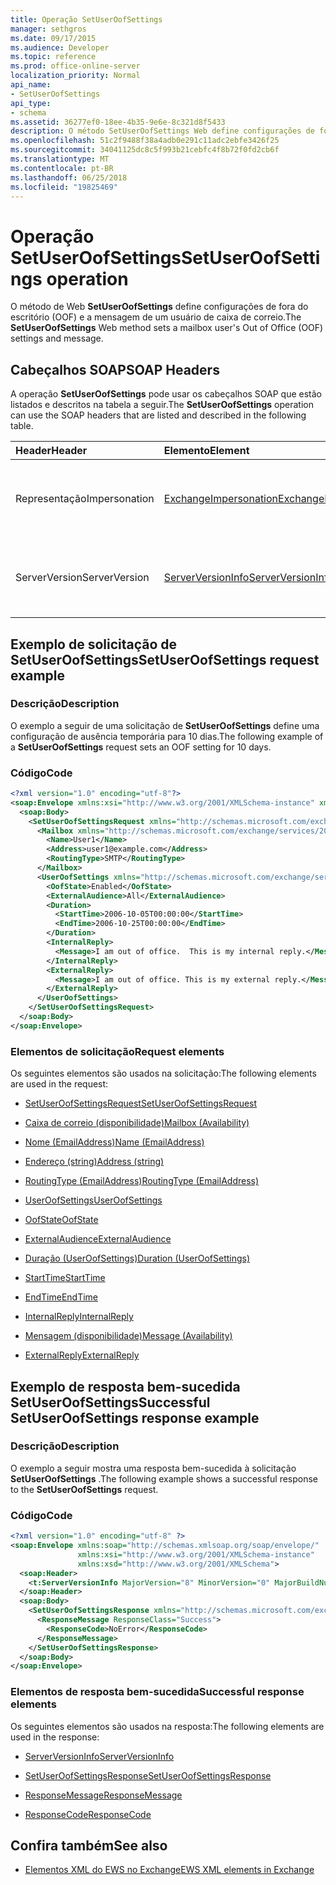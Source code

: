```yaml
---
title: Operação SetUserOofSettings
manager: sethgros
ms.date: 09/17/2015
ms.audience: Developer
ms.topic: reference
ms.prod: office-online-server
localization_priority: Normal
api_name:
- SetUserOofSettings
api_type:
- schema
ms.assetid: 36277ef0-18ee-4b35-9e6e-8c321d8f5433
description: O método SetUserOofSettings Web define configurações de fora do escritório (OOF) e a mensagem de um usuário de caixa de correio.
ms.openlocfilehash: 51c2f9488f38a4adb0e291c11adc2ebfe3426f25
ms.sourcegitcommit: 34041125dc8c5f993b21cebfc4f8b72f0fd2cb6f
ms.translationtype: MT
ms.contentlocale: pt-BR
ms.lasthandoff: 06/25/2018
ms.locfileid: "19825469"
---
```

# <a name="setuseroofsettings-operation"></a><span data-ttu-id="fe3c2-103">Operação SetUserOofSettings</span><span class="sxs-lookup"><span data-stu-id="fe3c2-103">SetUserOofSettings operation</span></span>

<span data-ttu-id="fe3c2-104">O método de Web **SetUserOofSettings** define configurações de fora do escritório (OOF) e a mensagem de um usuário de caixa de correio.</span><span class="sxs-lookup"><span data-stu-id="fe3c2-104">The **SetUserOofSettings** Web method sets a mailbox user's Out of Office (OOF) settings and message.</span></span> 
  
## <a name="soap-headers"></a><span data-ttu-id="fe3c2-105">Cabeçalhos SOAP</span><span class="sxs-lookup"><span data-stu-id="fe3c2-105">SOAP Headers</span></span>

<span data-ttu-id="fe3c2-106">A operação **SetUserOofSettings** pode usar os cabeçalhos SOAP que estão listados e descritos na tabela a seguir.</span><span class="sxs-lookup"><span data-stu-id="fe3c2-106">The **SetUserOofSettings** operation can use the SOAP headers that are listed and described in the following table.</span></span> 
  
|<span data-ttu-id="fe3c2-107">**Header**</span><span class="sxs-lookup"><span data-stu-id="fe3c2-107">**Header**</span></span>|<span data-ttu-id="fe3c2-108">**Elemento**</span><span class="sxs-lookup"><span data-stu-id="fe3c2-108">**Element**</span></span>|<span data-ttu-id="fe3c2-109">**Descrição**</span><span class="sxs-lookup"><span data-stu-id="fe3c2-109">**Description**</span></span>|
|:-----|:-----|:-----|
|<span data-ttu-id="fe3c2-110">Representação</span><span class="sxs-lookup"><span data-stu-id="fe3c2-110">Impersonation</span></span>  <br/> |[<span data-ttu-id="fe3c2-111">ExchangeImpersonation</span><span class="sxs-lookup"><span data-stu-id="fe3c2-111">ExchangeImpersonation</span></span>](exchangeimpersonation.md) <br/> |<span data-ttu-id="fe3c2-112">Identifica o usuário que o aplicativo cliente está representando.</span><span class="sxs-lookup"><span data-stu-id="fe3c2-112">Identifies the user whom the client application is impersonating.</span></span>  <br/> |
|<span data-ttu-id="fe3c2-113">ServerVersion</span><span class="sxs-lookup"><span data-stu-id="fe3c2-113">ServerVersion</span></span>  <br/> |[<span data-ttu-id="fe3c2-114">ServerVersionInfo</span><span class="sxs-lookup"><span data-stu-id="fe3c2-114">ServerVersionInfo</span></span>](serverversioninfo.md) <br/> |<span data-ttu-id="fe3c2-115">Identifica a versão do servidor que respondeu à solicitação.</span><span class="sxs-lookup"><span data-stu-id="fe3c2-115">Identifies the version of the server that responded to the request.</span></span>  <br/> |
   
## <a name="setuseroofsettings-request-example"></a><span data-ttu-id="fe3c2-116">Exemplo de solicitação de SetUserOofSettings</span><span class="sxs-lookup"><span data-stu-id="fe3c2-116">SetUserOofSettings request example</span></span>

### <a name="description"></a><span data-ttu-id="fe3c2-117">Descrição</span><span class="sxs-lookup"><span data-stu-id="fe3c2-117">Description</span></span>

<span data-ttu-id="fe3c2-118">O exemplo a seguir de uma solicitação de **SetUserOofSettings** define uma configuração de ausência temporária para 10 dias.</span><span class="sxs-lookup"><span data-stu-id="fe3c2-118">The following example of a **SetUserOofSettings** request sets an OOF setting for 10 days.</span></span> 
  
### <a name="code"></a><span data-ttu-id="fe3c2-119">Código</span><span class="sxs-lookup"><span data-stu-id="fe3c2-119">Code</span></span>

```XML
<?xml version="1.0" encoding="utf-8"?>
<soap:Envelope xmlns:xsi="http://www.w3.org/2001/XMLSchema-instance" xmlns:xsd="http://www.w3.org/2001/XMLSchema" xmlns:soap="http://schemas.xmlsoap.org/soap/envelope/">
  <soap:Body>
    <SetUserOofSettingsRequest xmlns="http://schemas.microsoft.com/exchange/services/2006/messages">
      <Mailbox xmlns="http://schemas.microsoft.com/exchange/services/2006/types">
        <Name>User1</Name>
        <Address>user1@example.com</Address>
        <RoutingType>SMTP</RoutingType>
      </Mailbox>
      <UserOofSettings xmlns="http://schemas.microsoft.com/exchange/services/2006/types">
        <OofState>Enabled</OofState>
        <ExternalAudience>All</ExternalAudience>
        <Duration>
          <StartTime>2006-10-05T00:00:00</StartTime>
          <EndTime>2006-10-25T00:00:00</EndTime>
        </Duration>
        <InternalReply>
          <Message>I am out of office.  This is my internal reply.</Message>
        </InternalReply>
        <ExternalReply>
          <Message>I am out of office. This is my external reply.</Message>
        </ExternalReply>
      </UserOofSettings>
    </SetUserOofSettingsRequest>
  </soap:Body>
</soap:Envelope>
```

### <a name="request-elements"></a><span data-ttu-id="fe3c2-120">Elementos de solicitação</span><span class="sxs-lookup"><span data-stu-id="fe3c2-120">Request elements</span></span>

<span data-ttu-id="fe3c2-121">Os seguintes elementos são usados na solicitação:</span><span class="sxs-lookup"><span data-stu-id="fe3c2-121">The following elements are used in the request:</span></span>
  
- [<span data-ttu-id="fe3c2-122">SetUserOofSettingsRequest</span><span class="sxs-lookup"><span data-stu-id="fe3c2-122">SetUserOofSettingsRequest</span></span>](setuseroofsettingsrequest.md)
    
- [<span data-ttu-id="fe3c2-123">Caixa de correio (disponibilidade)</span><span class="sxs-lookup"><span data-stu-id="fe3c2-123">Mailbox (Availability)</span></span>](mailbox-availability.md)
    
- [<span data-ttu-id="fe3c2-124">Nome (EmailAddress)</span><span class="sxs-lookup"><span data-stu-id="fe3c2-124">Name (EmailAddress)</span></span>](name-emailaddress.md)
    
- [<span data-ttu-id="fe3c2-125">Endereço (string)</span><span class="sxs-lookup"><span data-stu-id="fe3c2-125">Address (string)</span></span>](address-string.md)
    
- [<span data-ttu-id="fe3c2-126">RoutingType (EmailAddress)</span><span class="sxs-lookup"><span data-stu-id="fe3c2-126">RoutingType (EmailAddress)</span></span>](routingtype-emailaddress.md)
    
- [<span data-ttu-id="fe3c2-127">UserOofSettings</span><span class="sxs-lookup"><span data-stu-id="fe3c2-127">UserOofSettings</span></span>](useroofsettings.md)
    
- [<span data-ttu-id="fe3c2-128">OofState</span><span class="sxs-lookup"><span data-stu-id="fe3c2-128">OofState</span></span>](oofstate.md)
    
- [<span data-ttu-id="fe3c2-129">ExternalAudience</span><span class="sxs-lookup"><span data-stu-id="fe3c2-129">ExternalAudience</span></span>](externalaudience.md)
    
- [<span data-ttu-id="fe3c2-130">Duração (UserOofSettings)</span><span class="sxs-lookup"><span data-stu-id="fe3c2-130">Duration (UserOofSettings)</span></span>](duration-useroofsettings.md)
    
- [<span data-ttu-id="fe3c2-131">StartTime</span><span class="sxs-lookup"><span data-stu-id="fe3c2-131">StartTime</span></span>](starttime.md)
    
- [<span data-ttu-id="fe3c2-132">EndTime</span><span class="sxs-lookup"><span data-stu-id="fe3c2-132">EndTime</span></span>](endtime.md)
    
- [<span data-ttu-id="fe3c2-133">InternalReply</span><span class="sxs-lookup"><span data-stu-id="fe3c2-133">InternalReply</span></span>](internalreply.md)
    
- [<span data-ttu-id="fe3c2-134">Mensagem (disponibilidade)</span><span class="sxs-lookup"><span data-stu-id="fe3c2-134">Message (Availability)</span></span>](message-availability.md)
    
- [<span data-ttu-id="fe3c2-135">ExternalReply</span><span class="sxs-lookup"><span data-stu-id="fe3c2-135">ExternalReply</span></span>](externalreply.md)
    
## <a name="successful-setuseroofsettings-response-example"></a><span data-ttu-id="fe3c2-136">Exemplo de resposta bem-sucedida SetUserOofSettings</span><span class="sxs-lookup"><span data-stu-id="fe3c2-136">Successful SetUserOofSettings response example</span></span>

### <a name="description"></a><span data-ttu-id="fe3c2-137">Descrição</span><span class="sxs-lookup"><span data-stu-id="fe3c2-137">Description</span></span>

<span data-ttu-id="fe3c2-138">O exemplo a seguir mostra uma resposta bem-sucedida à solicitação **SetUserOofSettings** .</span><span class="sxs-lookup"><span data-stu-id="fe3c2-138">The following example shows a successful response to the **SetUserOofSettings** request.</span></span> 
  
### <a name="code"></a><span data-ttu-id="fe3c2-139">Código</span><span class="sxs-lookup"><span data-stu-id="fe3c2-139">Code</span></span>

```XML
<?xml version="1.0" encoding="utf-8" ?> 
<soap:Envelope xmlns:soap="http://schemas.xmlsoap.org/soap/envelope/"
               xmlns:xsi="http://www.w3.org/2001/XMLSchema-instance"
               xmlns:xsd="http://www.w3.org/2001/XMLSchema">
  <soap:Header>
    <t:ServerVersionInfo MajorVersion="8" MinorVersion="0" MajorBuildNumber="685" MinorBuildNumber="8" xmlns:t="http://schemas.microsoft.com/exchange/services/2006/types" /> 
  </soap:Header>
  <soap:Body>
    <SetUserOofSettingsResponse xmlns="http://schemas.microsoft.com/exchange/services/2006/messages">
      <ResponseMessage ResponseClass="Success">
        <ResponseCode>NoError</ResponseCode> 
      </ResponseMessage>
    </SetUserOofSettingsResponse>
  </soap:Body>
</soap:Envelope>
```

### <a name="successful-response-elements"></a><span data-ttu-id="fe3c2-140">Elementos de resposta bem-sucedida</span><span class="sxs-lookup"><span data-stu-id="fe3c2-140">Successful response elements</span></span>

<span data-ttu-id="fe3c2-141">Os seguintes elementos são usados na resposta:</span><span class="sxs-lookup"><span data-stu-id="fe3c2-141">The following elements are used in the response:</span></span>
  
- [<span data-ttu-id="fe3c2-142">ServerVersionInfo</span><span class="sxs-lookup"><span data-stu-id="fe3c2-142">ServerVersionInfo</span></span>](serverversioninfo.md)
    
- [<span data-ttu-id="fe3c2-143">SetUserOofSettingsResponse</span><span class="sxs-lookup"><span data-stu-id="fe3c2-143">SetUserOofSettingsResponse</span></span>](setuseroofsettingsresponse.md)
    
- [<span data-ttu-id="fe3c2-144">ResponseMessage</span><span class="sxs-lookup"><span data-stu-id="fe3c2-144">ResponseMessage</span></span>](responsemessage.md)
    
- [<span data-ttu-id="fe3c2-145">ResponseCode</span><span class="sxs-lookup"><span data-stu-id="fe3c2-145">ResponseCode</span></span>](responsecode.md)
    
## <a name="see-also"></a><span data-ttu-id="fe3c2-146">Confira também</span><span class="sxs-lookup"><span data-stu-id="fe3c2-146">See also</span></span>



- [<span data-ttu-id="fe3c2-147">Elementos XML do EWS no Exchange</span><span class="sxs-lookup"><span data-stu-id="fe3c2-147">EWS XML elements in Exchange</span></span>](ews-xml-elements-in-exchange.md)

